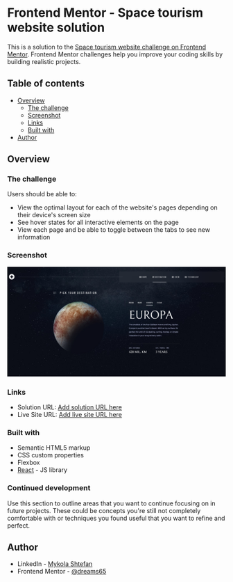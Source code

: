 # Frontend Mentor - Space tourism website solution

This is a solution to the [Space tourism website challenge on Frontend Mentor](https://www.frontendmentor.io/challenges/space-tourism-multipage-website-gRWj1URZ3). Frontend Mentor challenges help you improve your coding skills by building realistic projects. 

## Table of contents

- [Overview](#overview)
  - [The challenge](#the-challenge)
  - [Screenshot](#screenshot)
  - [Links](#links)
  - [Built with](#built-with)
- [Author](#author)


## Overview

### The challenge

Users should be able to:

- View the optimal layout for each of the website's pages depending on their device's screen size
- See hover states for all interactive elements on the page
- View each page and be able to toggle between the tabs to see new information

### Screenshot

![](./screenshot.jpg)

### Links

- Solution URL: [Add solution URL here](https://github.com/dreams65/space-tourism)
- Live Site URL: [Add live site URL here](https://dreams65.github.io/space-tourism/)

### Built with

- Semantic HTML5 markup
- CSS custom properties
- Flexbox
- [React](https://reactjs.org/) - JS library


### Continued development

Use this section to outline areas that you want to continue focusing on in future projects. These could be concepts you're still not completely comfortable with or techniques you found useful that you want to refine and perfect.

## Author

- LinkedIn - [Mykola Shtefan](https://www.linkedin.com/in/design-n-web-dev/)
- Frontend Mentor - [@dreams65](https://www.frontendmentor.io/profile/dreams65)


